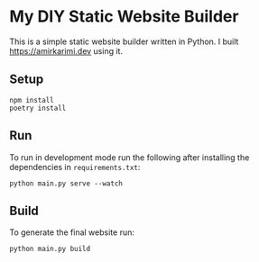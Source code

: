 # My DIY Static Website Builder

This is a simple static website builder written in Python. I built https://amirkarimi.dev using it.

## Setup

```
npm install
poetry install
```

## Run

To run in development mode run the following after installing the dependencies in `requirements.txt`:

```
python main.py serve --watch
```

## Build

To generate the final website run:

```
python main.py build
```
